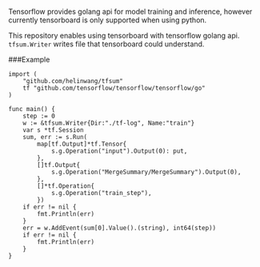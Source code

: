 Tensorflow provides golang api for model training and inference, however currently tensorboard is only supported when using python.

This repository enables using tensorboard with tensorflow golang api. `tfsum.Writer` writes file that tensorboard could understand.

###Example

```
import (
    "github.com/helinwang/tfsum"
    tf "github.com/tensorflow/tensorflow/tensorflow/go"
)

func main() {
	step := 0
	w := &tfsum.Writer{Dir:"./tf-log", Name:"train"}
	var s *tf.Session
	sum, err := s.Run(
		map[tf.Output]*tf.Tensor{
			s.g.Operation("input").Output(0): put,
		},
		[]tf.Output{
			s.g.Operation("MergeSummary/MergeSummary").Output(0),
		},
		[]*tf.Operation{
			s.g.Operation("train_step"),
		})
	if err != nil {
		fmt.Println(err)
	}
	err = w.AddEvent(sum[0].Value().(string), int64(step))
	if err != nil {
		fmt.Println(err)
	}
}
```
